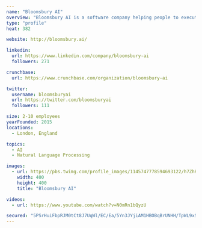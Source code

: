 ```yaml
---
name: "Bloomsbury AI"
overview: "Bloomsbury AI is a software company helping people to execute repetitive tasks and scaling expertise."
type: "profile"
heat: 382

website: http://bloomsbury.ai/

linkedin:
  url: https://www.linkedin.com/company/bloomsbury-ai
  followers: 271

crunchbase:
  url: https://www.crunchbase.com/organization/bloomsbury-ai

twitter:
  username: bloomsburyai
  url: https://twitter.com/bloomsburyai
  followers: 111

size: 2-10 employees
yearFounded: 2015
locations:
  - London, England

topics:
  - AI
  - Natural Language Processing

images:
  - url: https://pbs.twimg.com/profile_images/1145747778594693122/h7ZhRq3n_400x400.jpg
    width: 400
    height: 400
    title: "Bloomsbury AI"

videos:
  - url: https://www.youtube.com/watch?v=N0mRn1bQyzU

secured: "5PSrHuiFbpRJM0tCt8J7UqWl/EC/Ea/5Yn3JYjiAM1HBOBqBrUNHH/TpWL9xS3sKJheL2Z5Kpgy4XK3uiU0wIvnIKR4IFCJkKqF/XcaaLDY8Ehc1ZNdUJvshrfsi0IHSvTpDAGEX2LP4WJebjqNdSGfoGLz0tHDPBPs7JRhKeEF7KN6GY11NQYrteF0lj1u9q7BqQ5cBx2yGxkh0bRhtE2Cnbf5X0QR4p/p3t53ZPPt9FVU8Yt8tBapwx8RUoH7gD6TbygOM7tuW4I1lL1voeQ==;uDbQpv+r8kkkj0K4OnCx/w=="
---
```


